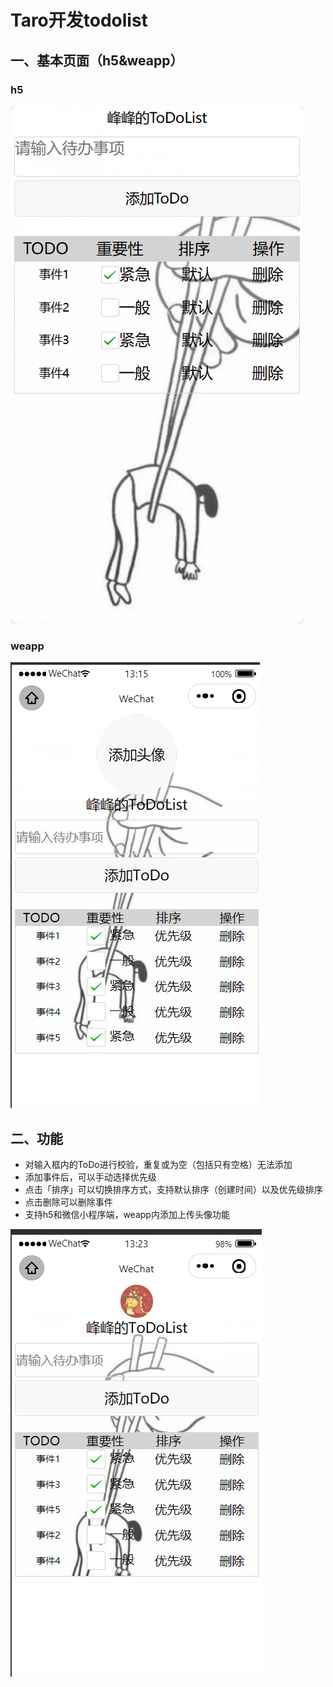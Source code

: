 # Taro开发todolist

## 一、基本页面（h5&weapp）
### h5
![h5](src/assest/h5.png)
### weapp
![weapp](src/assest/weapp.png)

## 二、功能

- 对输入框内的ToDo进行校验，重复或为空（包括只有空格）无法添加
- 添加事件后，可以手动选择优先级
- 点击「排序」可以切换排序方式，支持默认排序（创建时间）以及优先级排序
- 点击删除可以删除事件
- 支持h5和微信小程序端，weapp内添加上传头像功能

![weapp sorted](src/assest/weapp2.png)